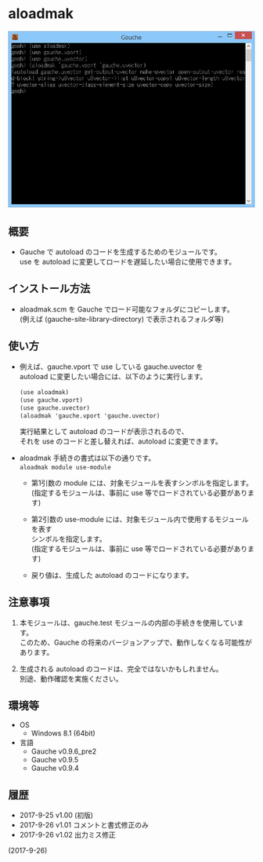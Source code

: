 # aloadmak

![image](image.png)

## 概要
- Gauche で autoload のコードを生成するためのモジュールです。  
  use を autoload に変更してロードを遅延したい場合に使用できます。


## インストール方法
- aloadmak.scm を Gauche でロード可能なフォルダにコピーします。  
  (例えば (gauche-site-library-directory) で表示されるフォルダ等)


## 使い方
- 例えば、gauche.vport で use している gauche.uvector を  
  autoload に変更したい場合には、以下のように実行します。  
  ```
  (use aloadmak)
  (use gauche.vport)
  (use gauche.uvector)
  (aloadmak 'gauche.vport 'gauche.uvector)
  ```
  実行結果として autoload のコードが表示されるので、  
  それを use のコードと差し替えれば、autoload に変更できます。

- aloadmak 手続きの書式は以下の通りです。  
  `aloadmak module use-module`
  - 第1引数の module には、対象モジュールを表すシンボルを指定します。  
    (指定するモジュールは、事前に use 等でロードされている必要があります)
    
  - 第2引数の use-module には、対象モジュール内で使用するモジュールを表す  
    シンボルを指定します。  
    (指定するモジュールは、事前に use 等でロードされている必要があります)
    
  - 戻り値は、生成した autoload のコードになります。


## 注意事項
1. 本モジュールは、gauche.test モジュールの内部の手続きを使用しています。  
   このため、Gauche の将来のバージョンアップで、動作しなくなる可能性があります。

2. 生成される autoload のコードは、完全ではないかもしれません。  
   別途、動作確認を実施ください。


## 環境等
- OS
  - Windows 8.1 (64bit)
- 言語
  - Gauche v0.9.6_pre2
  - Gauche v0.9.5
  - Gauche v0.9.4

## 履歴
- 2017-9-25 v1.00 (初版)
- 2017-9-26 v1.01 コメントと書式修正のみ
- 2017-9-26 v1.02 出力ミス修正


(2017-9-26)
